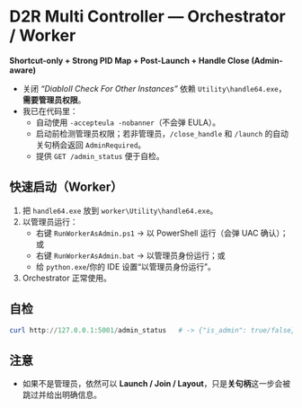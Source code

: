 # D2R Multi Controller — Orchestrator / Worker
**Shortcut-only + Strong PID Map + Post-Launch + Handle Close (Admin-aware)**

- 关闭 *“DiabloII Check For Other Instances”* 依赖 `Utility\handle64.exe`，**需要管理员权限**。
- 我已在代码里：
  - 自动使用 `-accepteula -nobanner`（不会弹 EULA）。
  - 启动前检测管理员权限；若非管理员，`/close_handle` 和 `/launch` 的自动关句柄会返回 `AdminRequired`。
  - 提供 `GET /admin_status` 便于自检。

## 快速启动（Worker）
1) 把 `handle64.exe` 放到 `worker\Utility\handle64.exe`。
2) 以管理员运行：
   - 右键 `RunWorkerAsAdmin.ps1` → 以 PowerShell 运行（会弹 UAC 确认）；或
   - 右键 `RunWorkerAsAdmin.bat` → 以管理员身份运行；或
   - 给 `python.exe`/你的 IDE 设置“以管理员身份运行”。
3) Orchestrator 正常使用。

## 自检
```powershell
curl http://127.0.0.1:5001/admin_status   # -> {"is_admin": true/false}
```

## 注意
- 如果不是管理员，依然可以 **Launch / Join / Layout**，只是**关句柄**这一步会被跳过并给出明确信息。
